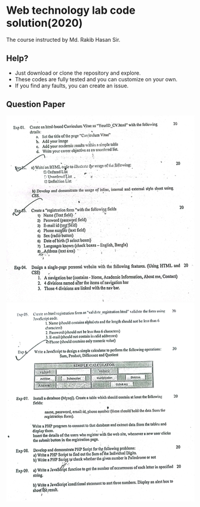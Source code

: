 # Web technology lab code solution(2020)
The course instructed by Md. Rakib Hasan Sir.

## Help?
- Just download or clone the repository and explore.
- These codes are fully tested and you can customize on your own.
- If you find any faults, you can create an issue. 

## Question Paper
![part 1](./exp-01_to_exp-04.png)
![part 2](./exp-05_to_exp-09.png)
